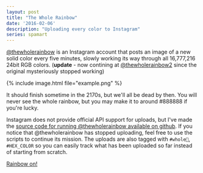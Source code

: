 ```yaml
---
layout: post
title: "The Whole Rainbow"
date: '2016-02-06'
description: "Uploading every color to Instagram"
series: spamart
---
```

[@thewholerainbow][wholerainbow] is an Instagram account that posts an image of a new solid color every five minutes, slowly working its way through all 16,777,216 24bit RGB colors. (**update** - now contining at [@thewholerainbow2][wholerainbow2] since the original mysteriously stopped working)

{% include image.html file="example.png" %}

It should finish sometime in the 2170s, but we'll all be dead by then. You will never see the whole rainbow, but you may make it to around #888888 if you're lucky.

Instagram does not provide official API support for uploads, but I've made the [source code for running @thewholerainbow available on github][src]. If you notice that @thewholerainbow has stopped uploading, feel free to use the scripts to continue its mission. The uploads are also tagged with `#whole🌈`, `#HEX_COLOR` so you can easily track what has been uploaded so far instead of starting from scratch. 

[Rainbow on!](https://blot.re)

[src]: https://github.com/mattbierner/The-Whole-Rainbow
[wholerainbow]: https://www.instagram.com/thewholerainbow/
[wholerainbow2]: https://www.instagram.com/thewholerainbow2/

